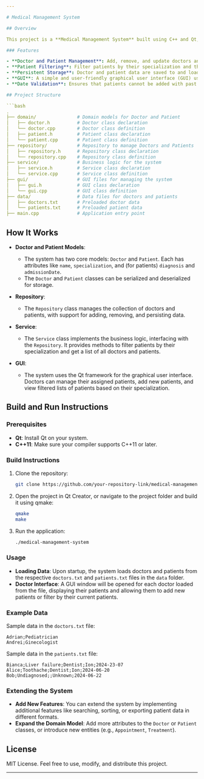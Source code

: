 ```yaml
---

# Medical Management System

## Overview

This project is a **Medical Management System** built using C++ and Qt, aimed at managing doctors, patients, and their interactions. The system supports adding, removing, and displaying doctors and patients, as well as filtering patients by specializations. The user interface allows doctors to manage their patients in an intuitive manner, and the system stores data in text files.

### Features

- **Doctor and Patient Management**: Add, remove, and update doctors and patients in the system.
- **Patient Filtering**: Filter patients by their specialization and the responsible doctor.
- **Persistent Storage**: Doctor and patient data are saved to and loaded from text files.
- **GUI**: A simple and user-friendly graphical user interface (GUI) using Qt.
- **Date Validation**: Ensures that patients cannot be added with past dates of admission.

## Project Structure

```bash
.
├── domain/               # Domain models for Doctor and Patient
│   ├── doctor.h          # Doctor class declaration
│   └── doctor.cpp        # Doctor class definition
│   ├── patient.h         # Patient class declaration
│   └── patient.cpp       # Patient class definition
├── repository/           # Repository to manage Doctors and Patients
│   ├── repository.h      # Repository class declaration
│   └── repository.cpp    # Repository class definition
├── service/              # Business logic for the system
│   ├── service.h         # Service class declaration
│   └── service.cpp       # Service class definition
├── gui/                  # GUI files for managing the system
│   ├── gui.h             # GUI class declaration
│   └── gui.cpp           # GUI class definition
├── data/                 # Data files for doctors and patients
│   ├── doctors.txt       # Preloaded doctor data
│   └── patients.txt      # Preloaded patient data
├── main.cpp              # Application entry point
```

## How It Works

- **Doctor and Patient Models**: 
  - The system has two core models: `Doctor` and `Patient`. Each has attributes like `name`, `specialization`, and (for patients) `diagnosis` and `admissionDate`.
  - The `Doctor` and `Patient` classes can be serialized and deserialized for storage.

- **Repository**: 
  - The `Repository` class manages the collection of doctors and patients, with support for adding, removing, and persisting data.

- **Service**:
  - The `Service` class implements the business logic, interfacing with the `Repository`. It provides methods to filter patients by their specialization and get a list of all doctors and patients.

- **GUI**:
  - The system uses the Qt framework for the graphical user interface. Doctors can manage their assigned patients, add new patients, and view filtered lists of patients based on their specialization.

## Build and Run Instructions

### Prerequisites

- **Qt**: Install Qt on your system.
- **C++11**: Make sure your compiler supports C++11 or later.

### Build Instructions

1. Clone the repository:

   ```bash
   git clone https://github.com/your-repository-link/medical-management-system.git
   ```

2. Open the project in Qt Creator, or navigate to the project folder and build it using qmake:

   ```bash
   qmake
   make
   ```

3. Run the application:

   ```bash
   ./medical-management-system
   ```

### Usage

- **Loading Data**: Upon startup, the system loads doctors and patients from the respective `doctors.txt` and `patients.txt` files in the `data` folder.
- **Doctor Interface**: A GUI window will be opened for each doctor loaded from the file, displaying their patients and allowing them to add new patients or filter by their current patients.
  
### Example Data

Sample data in the `doctors.txt` file:

```
Adrian;Pediatrician
Andrei;Ginecologist
```

Sample data in the `patients.txt` file:

```
Bianca;Liver failure;Dentist;Ion;2024-23-07
Alice;Toothache;Dentist;Ion;2024-06-20
Bob;Undiagnosed;;Unknown;2024-06-22
```

### Extending the System

- **Add New Features**: You can extend the system by implementing additional features like searching, sorting, or exporting patient data in different formats.
- **Expand the Domain Model**: Add more attributes to the `Doctor` or `Patient` classes, or introduce new entities (e.g., `Appointment`, `Treatment`).

## License

MIT License. Feel free to use, modify, and distribute this project.

---
```



